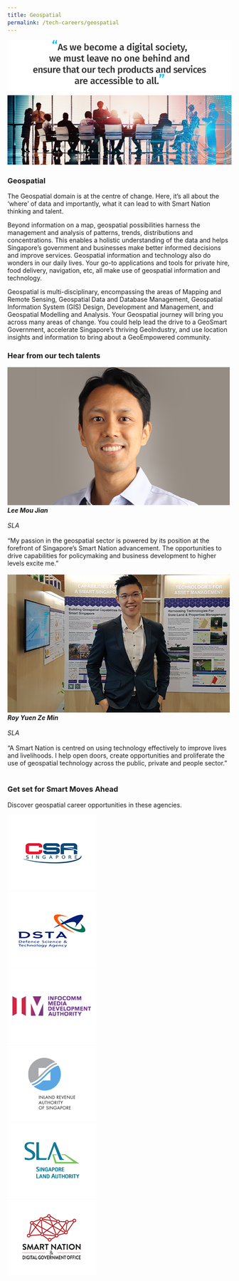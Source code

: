 ```yaml
---
title: Geospatial
permalink: /tech-careers/geospatial
---
```

![](/images/hero-tech-policy-governance.jpg)

### **Geospatial**

The Geospatial domain is at the centre of change. Here, it’s all about the ‘where’ of data and importantly, what it can lead to with Smart Nation thinking and talent.

Beyond information on a map, geospatial possibilities harness the management and analysis of patterns, trends, distributions and concentrations. This enables a holistic understanding of the data and helps Singapore’s government and businesses make better informed decisions and improve services. Geospatial information and technology also do wonders in our daily lives. Your go-to applications and tools for private hire, food delivery, navigation, etc, all make use of geospatial information and technology.

Geospatial is multi-disciplinary, encompassing the areas of Mapping and Remote Sensing, Geospatial Data and Database Management, Geospatial Information System (GIS) Design, Development and Management, and Geospatial Modelling and Analysis. Your Geospatial journey will bring you across many areas of change. You could help lead the drive to a GeoSmart Government, accelerate Singapore’s thriving GeoIndustry, and use location insights and information to bring about a GeoEmpowered community. 

### **Hear from our tech talents**

<div class="row-testimonial">
<div class="column-testimonial">
<img src="/images/lee-mou-jian.png" alt="Lee Mou Jian" title="Tech Talent" /><br><em><strong>Lee Mou Jian</strong><br><br>SLA
</em><br><br>“My passion in the geospatial sector is powered by its position at the forefront of Singapore’s Smart Nation advancement. The opportunities to drive capabilities for policymaking and business development to higher levels excite me.”<br><br></div>
	
<div class="column-testimonial">
<img src="/images/roy-yuen.png" alt="Roy Yuen" title="Tech Talent" /><br><em><strong>Roy Yuen Ze Min</strong><br> <br>SLA</em><br>
<br>“A Smart Nation is centred on using technology effectively to improve lives and livelihoods. I help open doors, create opportunities and proliferate the use of geospatial technology across the public, private and people sector.”<br><br></div>
	<div class="column-testimonial"></div>
</div>

### **Get set for Smart Moves Ahead**
Discover geospatial career opportunities in these agencies.

<div class="row-agencies">
<div class="column-agencies"><a href="https://www.csa.gov.sg/careers/overview" target="new"><img src="/images/logo-csa.png" alt="CSA" title="CSA"/></a></div>
<div class="column-agencies"><a href="https://careers.pageuppeople.com/845/cw/en/listing/" target="new"><img src="/images/logo-dsta.png" alt="DSTA" title="DSTA"/></a></div>
<div class="column-agencies"><a href="https://www.imda.gov.sg/Who-We-Are/careers" target="new"><img src="/images/logo-imda.png" alt="IMDA" title="IMDA"/></a></div>
<div class="column-agencies"><a href="https://www.iras.gov.sg/irashome/Careers/" target="new"><img src="/images/logo-iras.png" alt="IRAS" title="IRAS"/></a></div>
<div class="column-agencies"><a href="https://careers.pageuppeople.com/688/cwlive/en/filter/?=&search-keyword=&brand=singapore%20land%20authority&job-mail-subscribe-privacy=agree" target="new"><img src="/images/logo-sla.png" alt="SLA" title="SLA"/></a></div>
<div class="column-agencies"><a href="https://careers.pageuppeople.com/688/cwlive/en/filter/?=&search-keyword=smart%20nation&brand=smart%20nation%20and%20digital%20government%20office&job-mail-subscribe-privacy=agree" target="new"><img src="/images/logo-sndgo.png" alt="SNDGO" title="SNDGO"/></a></div> 
</div>